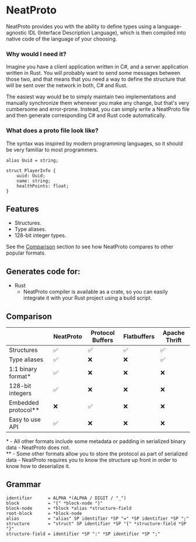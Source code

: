 # NeatProto

NeatProto provides you with the ability to define types using a language-agnostic IDL (Interface
Description Language), which is then compiled into native code of the language of your choosing.

### Why would I need it?

Imagine you have a client application written in C#, and a server application written in Rust.
You will probably want to send some messages between those two, and that means that you need
a way to define the structure that will be sent over the network in both, C# and Rust.

The easiest way would be to simply maintain two implementations and manually synchronize them whenever
you make any change, but that's very cumbersome and error-prone. Instead, you can simply write a NeatProto file and
then generate corresponding C# and Rust code automatically.

### What does a proto file look like?

The syntax was inspired by modern programming languages, so it should be very familiar to most programmers.

```
alias Uuid = string;

struct PlayerInfo {
    uuid: Uuid;
    name: string;
    healthPoints: float;
}
```

## Features

* Structures.
* Type aliases.
* 128-bit integer types.

See the <a href="#Comparison">Comparison</a> section to see how NeatProto compares to other popular formats.

## Generates code for:

* Rust
    - NeatProto compiler is available as a crate, so you can easily integrate it with your Rust project using a
      build script.

## Comparison

|                     | NeatProto | Protocol Buffers | Flatbuffers | Apache Thrift |
|---------------------|-----------|------------------|-------------|---------------|
| Structures          | ✅         | ✅                | ✅           | ✅             |
| Type aliases        | ✅         | ❌                | ❌           | ✅             |
| 1:1 binary format*  | ✅         | ❌                | ❌           | ❌             |
| 128-bit integers    | ✅         | ❌                | ❌           | ❌             |
| Embedded protocol** | ❌         | ✅                | ❌           | ❌             |
| Easy to use API     | ✅         | ❌                | ❌           | ❌             |

\* - All other formats include some metadata or padding in serialized binary data - NeatProto does not. \
\** - Some other formats allow you to store the protocol as part of serialized data - NeatProto requires you to know
the structure up front in order to know how to deserialize it.

## Grammar

```abnf
identifier      = ALPHA *(ALPHA / DIGIT / "_")
block           = "{" *block-node "}"
block-node      = *block *alias *structure-field
root-block      = *block-node 
alias           = "alias" SP identifier *SP "=" *SP identifier *SP ";"
structure       = "struct" SP identifier *SP "{" *structure-field *SP "}"
structure-field = identifier *SP ":" *SP identifier *SP ";"
```
